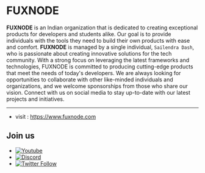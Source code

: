 # FUXNODE

**FUXNODE** is an Indian organization that is dedicated to creating exceptional products for developers and students alike. Our goal is to provide individuals with the tools they need to build their own products with ease and comfort. **FUXNODE** is managed by a single individual, `Sailendra Dash`, who is passionate about creating innovative solutions for the tech community. With a strong focus on leveraging the latest frameworks and technologies, FUXNODE is committed to producing cutting-edge products that meet the needs of today's developers. We are always looking for opportunities to collaborate with other like-minded individuals and organizations, and we welcome sponsorships from those who share our vision. Connect with us on social media to stay up-to-date with our latest projects and initiatives. 

----------------------------
- visit : https://www.fuxnode.com
## Join us
[twitter-shield]: https://img.shields.io/twitter/follow/fuxnode?style=social
[twitter-url]: https://twitter.com/fuxnode
[github-shield]: https://img.shields.io/github/stars/Fux-Node/react-vscode-framework?style=social
[github-url]: https://github.com/Fux-Node/react-vscode-framework.git
[youtube-shield]: https://img.shields.io/youtube/channel/views/UClqkweaAkQhKTJKWDS3Tlnw?style=social
[youtube-url]: https://www.youtube.com/UClqkweaAkQhKTJKWDS3Tlnw
[discord-shield]: https://dcbadge.vercel.app/api/server/hACSzssXYy?style=social
[discord-url]: https://discord.gg/hACSzssXYy

- [![Youtube][youtube-shield]][youtube-url]
- [![Discord][discord-shield]][discord-url]
- [![Twitter Follow][twitter-shield]][twitter-url]
